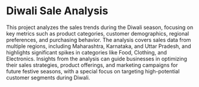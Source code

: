 # Diwali Sale Analysis
This project analyzes the sales trends during the Diwali season, focusing on key metrics such as product categories, customer demographics, regional preferences, and purchasing behavior. The analysis covers sales data from multiple regions, including Maharashtra, Karnataka, and Uttar Pradesh, and highlights significant spikes in categories like Food, Clothing, and Electronics. Insights from the analysis can guide businesses in optimizing their sales strategies, product offerings, and marketing campaigns for future festive seasons, with a special focus on targeting high-potential customer segments during Diwali.
